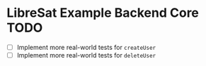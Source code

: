 # LibreSat Example Backend Core TODO

- [ ] Implement more real-world tests for `createUser`
- [ ] Implement more real-world tests for `deleteUser`
